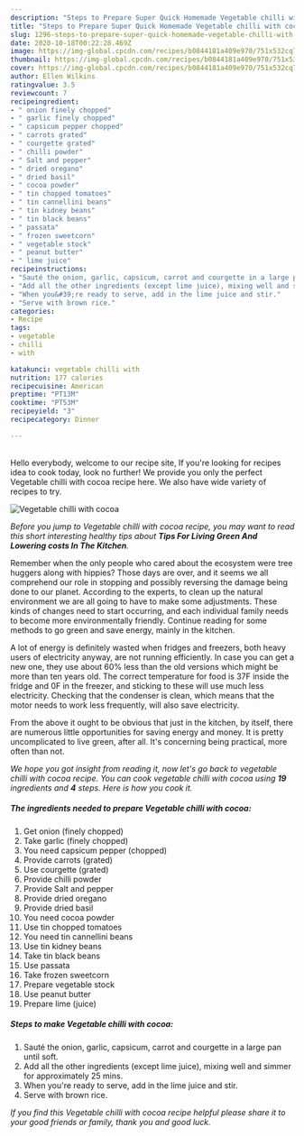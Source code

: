 ```yaml
---
description: "Steps to Prepare Super Quick Homemade Vegetable chilli with cocoa"
title: "Steps to Prepare Super Quick Homemade Vegetable chilli with cocoa"
slug: 1296-steps-to-prepare-super-quick-homemade-vegetable-chilli-with-cocoa
date: 2020-10-18T00:22:28.469Z
image: https://img-global.cpcdn.com/recipes/b0844181a409e970/751x532cq70/vegetable-chilli-with-cocoa-recipe-main-photo.jpg
thumbnail: https://img-global.cpcdn.com/recipes/b0844181a409e970/751x532cq70/vegetable-chilli-with-cocoa-recipe-main-photo.jpg
cover: https://img-global.cpcdn.com/recipes/b0844181a409e970/751x532cq70/vegetable-chilli-with-cocoa-recipe-main-photo.jpg
author: Ellen Wilkins
ratingvalue: 3.5
reviewcount: 7
recipeingredient:
- " onion finely chopped"
- " garlic finely chopped"
- " capsicum pepper chopped"
- " carrots grated"
- " courgette grated"
- " chilli powder"
- " Salt and pepper"
- " dried oregano"
- " dried basil"
- " cocoa powder"
- " tin chopped tomatoes"
- " tin cannellini beans"
- " tin kidney beans"
- " tin black beans"
- " passata"
- " frozen sweetcorn"
- " vegetable stock"
- " peanut butter"
- " lime juice"
recipeinstructions:
- "Sauté the onion, garlic, capsicum, carrot and courgette in a large pan until soft."
- "Add all the other ingredients (except lime juice), mixing well and simmer for approximately 25 mins."
- "When you&#39;re ready to serve, add in the lime juice and stir."
- "Serve with brown rice."
categories:
- Recipe
tags:
- vegetable
- chilli
- with

katakunci: vegetable chilli with 
nutrition: 177 calories
recipecuisine: American
preptime: "PT13M"
cooktime: "PT53M"
recipeyield: "3"
recipecategory: Dinner

---
```

<br>
Hello everybody, welcome to our recipe site, If you're looking for recipes idea to cook today, look no further! We provide you only the perfect Vegetable chilli with cocoa recipe here. We also have wide variety of recipes to try.
<br>


![Vegetable chilli with cocoa](https://img-global.cpcdn.com/recipes/b0844181a409e970/751x532cq70/vegetable-chilli-with-cocoa-recipe-main-photo.jpg)

<i>Before you jump to Vegetable chilli with cocoa recipe, you may want to read this short interesting healthy tips about 
<strong>Tips For Living Green And Lowering costs In The Kitchen</strong>.</i>
</br>

Remember when the only people who cared about the ecosystem were tree huggers along with hippies? Those days are over, and it seems we all comprehend our role in stopping and possibly reversing the damage being done to our planet. According to the experts, to clean up the natural environment we are all going to have to make some adjustments. These kinds of changes need to start occurring, and each individual family needs to become more environmentally friendly. Continue reading for some methods to go green and save energy, mainly in the kitchen.

A lot of energy is definitely wasted when fridges and freezers, both heavy users of electricity anyway, are not running efficiently. In case you can get a new one, they use about 60% less than the old versions which might be more than ten years old. The correct temperature for food is 37F inside the fridge and 0F in the freezer, and sticking to these will use much less electricity. Checking that the condenser is clean, which means that the motor needs to work less frequently, will also save electricity.

From the above it ought to be obvious that just in the kitchen, by itself, there are numerous little opportunities for saving energy and money. It is pretty uncomplicated to live green, after all. It's concerning being practical, more often than not.


<i>We hope you got insight from reading it, now let's go back to vegetable chilli with cocoa recipe. You can cook vegetable chilli with cocoa using <strong>19</strong> ingredients and <strong>4</strong> steps. Here is how you cook it.
</i>

##### The ingredients needed to prepare Vegetable chilli with cocoa:

1. Get  onion (finely chopped)
1. Take  garlic (finely chopped)
1. You need  capsicum pepper (chopped)
1. Provide  carrots (grated)
1. Use  courgette (grated)
1. Provide  chilli powder
1. Provide  Salt and pepper
1. Provide  dried oregano
1. Provide  dried basil
1. You need  cocoa powder
1. Use  tin chopped tomatoes
1. You need  tin cannellini beans
1. Use  tin kidney beans
1. Take  tin black beans
1. Use  passata
1. Take  frozen sweetcorn
1. Prepare  vegetable stock
1. Use  peanut butter
1. Prepare  lime (juice)


##### Steps to make Vegetable chilli with cocoa:

1. Sauté the onion, garlic, capsicum, carrot and courgette in a large pan until soft.
1. Add all the other ingredients (except lime juice), mixing well and simmer for approximately 25 mins.
1. When you&#39;re ready to serve, add in the lime juice and stir.
1. Serve with brown rice.


<i>If you find this Vegetable chilli with cocoa recipe helpful please share it to your good friends or family, thank you and good luck.</i>
